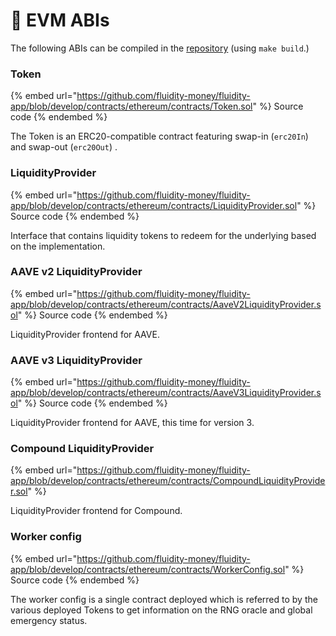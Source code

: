 # 🎍 EVM ABIs

The following ABIs can be compiled in the [repository](https://github.com/fluidity-money/fluidity-app/) (using `make build`.)

### Token

{% embed url="https://github.com/fluidity-money/fluidity-app/blob/develop/contracts/ethereum/contracts/Token.sol" %}
Source code
{% endembed %}

The Token is an ERC20-compatible contract featuring swap-in (`erc20In`) and swap-out (`erc20Out`) .

### LiquidityProvider

{% embed url="https://github.com/fluidity-money/fluidity-app/blob/develop/contracts/ethereum/contracts/LiquidityProvider.sol" %}
Source code
{% endembed %}

Interface that contains liquidity tokens to redeem for the underlying based on the implementation.

### AAVE v2 LiquidityProvider

{% embed url="https://github.com/fluidity-money/fluidity-app/blob/develop/contracts/ethereum/contracts/AaveV2LiquidityProvider.sol" %}
Source code
{% endembed %}

LiquidityProvider frontend for AAVE.

### AAVE v3 LiquidityProvider

{% embed url="https://github.com/fluidity-money/fluidity-app/blob/develop/contracts/ethereum/contracts/AaveV3LiquidityProvider.sol" %}
Source code
{% endembed %}

LiquidityProvider frontend for AAVE, this time for version 3.

### Compound LiquidityProvider

{% embed url="https://github.com/fluidity-money/fluidity-app/blob/develop/contracts/ethereum/contracts/CompoundLiquidityProvider.sol" %}

LiquidityProvider frontend for Compound.

### Worker config

{% embed url="https://github.com/fluidity-money/fluidity-app/blob/develop/contracts/ethereum/contracts/WorkerConfig.sol" %}
Source code
{% endembed %}

The worker config is a single contract deployed which is referred to by the various deployed Tokens to get information on the RNG oracle and global emergency status.
